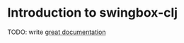 # Introduction to swingbox-clj

TODO: write [great documentation](http://jacobian.org/writing/what-to-write/)
